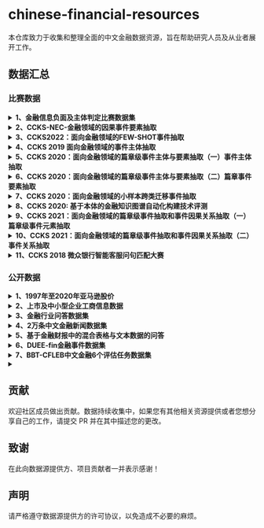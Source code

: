 # chinese-financial-resources
本仓库致力于收集和整理全面的中文金融数据资源，旨在帮助研究人员及从业者展开工作。

## 数据汇总

### 比赛数据
<details><summary><b>1、金融信息负面及主体判定比赛数据集</b></summary>
  l 任务描述：该任务分为两个子任务：<br>
给定一条金融文本和文本中出现的金融实体列表，<br>
（1）负面信息判定：判定该文本是否包含金融实体的负面信息。如果该文本不包含负面信息，或者包含负面信息但负面信息未涉及到金融实体，则负面信息判定结果为0。<br>
（2）负面主体判定：如果任务1中包含金融实体的负面信息，继续判断负面信息的主体对象是实体列表中的哪些实体。<br>
  
  l 数据集地址：https://www.datafountain.cn/competitions/353
</details>

<details><summary><b>2、CCKS-NEC-金融领域的因果事件要素抽取</b></summary>
  l 任务描述：本任务旨在从海量财经新闻中抽取因果事件并补齐相关事件要素，具体为是继因果关系抽取后，
  从因果事件所在篇章抽取原因事件要素和结果事件要素。目前金融领域的事件抽取和事件要素填充主要针对一定范围内的特定事件，需要针对不同事件类型定义不同的Schema，对专业知识和人工成本要求较高。
  而本任务借鉴了开放领域的事件抽取和事件要素填充的思路，通过定义较为标准的事件Schema和数据标注，意图实现对更丰富的金融事件类型的自动抽取。
 
  l 该任务目标是继因果抽取后，从因果事件所在篇章抽取原因事件要素和结果事件要素。即给定文本T，及其包含的原因事件C和结果事件E，分别抽取C和E中的事件要素，如下：
输入：一段文本，其包含的原因事件C和结果事件E。
输出：原因事件和结果事件的事件要素。
  l 数据集地址：https://www.biendata.xyz/competition/ccks-nec-2022/
</details>

<details><summary><b>3、CCKS2022：面向金融领域的FEW-SHOT事件抽取</b></summary>
  l 任务描述：我们将提供一定数量的事件类型及其事件主体公司，其中一部分事件类型在训练数据集中标注样本数量有限，但在测试数据集中数量会比较多。而我们在评测的时候对标注样本数量有限的事件类型将
  给与更高的权重，事件的类型判断和主体抽取是评测的目标。
  
  l 数据集地址：https://www.biendata.xyz/competition/ccks2022_eventext/
</details>

<details><summary><b>4、CCKS 2019 面向金融领域的事件主体抽取</b></summary>
  l 任务描述：本次评测任务的主要目标是从真实的新闻语料中，抽取特定事件类型的主体。即给定一段文本T，和文本所属的事件类型S，从文本T中抽取指定事件类型S的事件主体。
输入：一段文本，事件类型S
输出：事件主体
  
  l 数据集地址：https://www.biendata.xyz/competition/ccks_2019_4/
</details>

<details><summary><b>5、CCKS 2020：面向金融领域的篇章级事件主体与要素抽取（一）事件主体抽取</b></summary>
  l 任务描述：本次评测任务的文本范围包括互联网上的新闻文本，上市公司发布的公告文本（PDF文档已转成无结构化的文本内容）。 本次评测任务的事件类型包括：财务造假、偿付能力不足、高层失联/去世、企业破产、
  重大资损、重大赔付、重大事故、股权冻结、股权质押、增持、减持等。本次评测任务把发生特定事件类型的主体称为事件主体，如 “公司A向公司B赔付”对于事件类型“重大赔付”的事件主体是“公司A”。事件要素为该事件类型的所有属性信息，如事件类型“破产清算”的事件要素包括“发布公告时间”、“破产清算的公司”、“受理法院”、 “公司所属行业”、 “裁定时间”。
本次评测包括两个子任务：事件主体抽取和篇章事件要素抽取。
  
  l 数据集地址：https://www.biendata.xyz/competition/ccks_2020_4_1/
</details>

<details><summary><b>6、CCKS 2020：面向金融领域的篇章级事件主体与要素抽取（二）篇章事件要素抽取</b></summary>
  l 任务描述：子任务二
  
  l 数据集地址：https://www.biendata.xyz/competition/ccks_2020_4_2/
</details>

<details><summary><b>7、CCKS 2020：面向金融领域的小样本跨类迁移事件抽取</b></summary>
  l 任务描述：在金融领域，事件抽取是一项十分重要的任务，也是自然语言处理领域一项比较复杂的任务，而小样本下的事件抽取模型在落地应用中也极为需要。本任务需要从金融领域新闻资讯句子中，抽取事件知识（包括事件类型、触发词和事件元素），并将大样本下训练的模型跨类迁移到小样本的其他事件类型上。
  
  l 数据集地址：https://www.biendata.xyz/competition/ccks_2020_3/
</details>

<details><summary><b>8、CCKS 2020: 基于本体的金融知识图谱自动化构建技术评测</b></summary>
  l 任务描述：本评测任务参考 TAC KBP 中的 Cold Start 评测任务的方案，围绕金融研报知识图谱的自动化图谱构建所展开。评测从预定义图谱模式（Schema）和少量的种子知识图谱开始，从非结构化的文本数据中构建知识图谱
  
  l 数据集地址：https://www.biendata.xyz/competition/ccks_2020_5/
</details>

<details><summary><b>9、CCKS 2021：面向金融领域的篇章级事件抽取和事件因果关系抽取（一）篇章级事件元素抽取</b></summary>
  l 任务描述：本次评测任务的文本语料来自于互联上的公开新闻、报告。在篇章级事件元素抽取任务中，给定篇章级长文本和事件类型，从篇章级文本中识别事件的元素。
  
  l 数据集地址：https://www.biendata.xyz/competition/ccks_2021_task6_1/
</details>
  
  <details><summary><b>10、CCKS 2021：面向金融领域的篇章级事件抽取和事件因果关系抽取（二）事件关系抽取</b></summary>
  l 任务描述：本次评测任务的文本语料来自于互联上的公开新闻、报告。在事件关系抽取任务中，给定一段描述因果或影响关系的文本，从文本中抽取原因事件的表示和结果事件的表示，其中事件的表示包括事件类型和事件的三个要素：影响地域、产品、行业。
  
  l 数据集地址：https://www.biendata.xyz/competition/ccks_2021_task6_2/
</details>

<details><summary><b>11、CCKS 2018 微众银行智能客服问句匹配大赛</b></summary>
l 数据集名称：CCKS 2018 微众银行智能客服问句匹配数据集

l 数据集提供者：微众银行

l 数据集介绍：微众银行智能客服问句匹配数据集是由微众银行提供语料支持，哈尔滨工业大学（深圳）智能计算研究中心负责组织实施的真实场景语句意图匹配任务。
  
l 数据集格式：输入：一个语句对。  输出：表明该语句对是否表达相同或者相似意图的二值标签（0或1）

l 数据集地址：https://www.biendata.xyz/competition/CCKS2018_3/
</details>

### 公开数据
<details><summary><b>1、1997年至2020年亚马逊股价</b></summary>
l 数据集名称：亚马逊股票价格数据集
  
l 数据集提供者：亚马逊
  
l 数据集介绍：亚马逊股票价格的时间序列预测。
  
l 链接：https://aistudio.baidu.com/aistudio/datasetdetail/106629
  
l 关于数据集：DATE-格式：YY-MM-DD、Open-股票在开市时的价格、High-当天达到的最高价格、Low-当天达到的最低价格、Close-股票收盘时价格、
  Adj Close-调整后所有适用的股利和股息分配的收盘价、Volume-交易股数。
</details>
  
<details><summary><b>2、上市及中小型企业工商信息数据</b></summary>
l 数据集名称：上市及中小型企业工商信息数据集

l 数据集提供者：SmoothNLP

l 数据集介绍：数据集字段：名称,公司名称,公司介绍,工商,地址,工商注册id,成立时间,法人代表,注册资金,统一信用代码,网址
  
l 数据集地址：https://github.com/smoothnlp/FinancialDatasets/tree/master
</details>
  
  
<details><summary><b>3、金融行业问答数据集</b></summary>
l 背景描述: 77万条金融行业问答数据，包括用户提问、网友回答、最佳回答 
  
l 数据说明: financezhidao_filter.csv: 加工处理： 过滤了id、url、qid、reply_t、user字段，对question、reply做了脱敏处理 
  
l 字段说明: title-问题的标题, question-问题内容（可为空）, reply-回复内容, is_best-是否为页面上显示的最佳回答
  
l 数据集地址：https://aistudio.baidu.com/aistudio/datasetdetail/34744/0
</details>
  
<details><summary><b>4、2万条中文金融新闻数据集</b></summary>
  l 背景描述：2万条金融新闻数据集，包括了`新闻标题、新闻内容和发稿日期。
  
  l 数据集地址：https://www.heywhale.com/mw/dataset/5eb69242366f4d002d77d2b7/file
</details>


  
  <details><summary><b>5、基于金融财报中的混合表格与文本数据的问答</b></summary>
  l 任务描述：给定从金融财报中筛选的一个半结构化的表格和几个与该表格相关的段落（一般不少于2个），当收到一个与之相关的自然语言形式的问题后，要求模型能够根据表格和段落给出该问题的相应的答案。
  
  l 数据集地址：https://www.datafountain.cn/competitions/573
</details>

<details><summary><b>6、DUEE-fin金融事件数据集</b></summary>
  l 任务描述：篇章级事件抽取数据集（DuEE-Fin）是金融领域篇章级别事件抽取数据集，共包含13个已定义好的事件类型约束和1.15万中文篇章（存在部分非目标篇章作为负样例），其中6900训练集，1150验证集和3450测试集
  l 数据集地址：https://aistudio.baidu.com/aistudio/datasetdetail/157875/0
</details>

<details><summary><b>7、BBT-CFLEB中文金融6个评估任务数据集</b></summary>
  l 任务描述： BBT-CFLEB 选择了六个任务：2个语言生成，4个语言理解。  
  （1）FinNL，一个金融新闻分类数据集。  
  （2）FinNA，金融新闻摘要数据集。  
  （3）FinRE，金融新闻关系抽取数据集。  
  （4）FinFE，金融社交媒体文本情感分类数据集。  
  （5）FinQA，金融新闻公告事件问答数据集（源自 DuEE-fin (Han et al., 2022) 数据集）。  
  （6）FinNSP，金融负面新闻及其主题确定数据集。
  l 数据集地址：https://github.com/ssymmetry/BBT-FinCUGE-Applications/tree/main/FinCUGE_Publish/
</details>

<details><summary><b></b></summary>
  l 任务描述：
  l 数据集地址：https://www.biendata.xyz/competition/ccks_2021_task6_2/
</details>
  
  
## 贡献

欢迎社区成员做出贡献。数据持续收集中，如果您有其他相关资源提供或者您想分享自己的工作，请提交 PR 并在其中描述您的更改。

## 致谢

在此向数据源提供方、项目贡献者一并表示感谢！

## 声明

请严格遵守数据源提供方的许可协议，以免造成不必要的麻烦。
